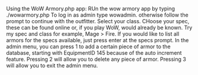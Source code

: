 Using the WoW Armory.php app:
RUn the wow armory app by typing ./wowarmory.php
To log in as admin type wowadmin.
otherwise follow the prompt to continue with the outfitter. 
Select your class.
CHoose your spec, these can be found online or, if you play WoW, would already be known. Try my spec and class for example, Mage > Fire.
If you would like to list all armors for the specs available, just press enter at the specs prompt.
In the admin menu, you can press 1 to add a certain piece of armor to the database, starting with EquipmentID 145 because of the auto increment feature. 
Pressing 2 will allow you to delete any piece of armor.
Pressing 3 will allow you to exit the admin menu. 
